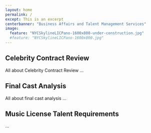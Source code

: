 ```yaml
---
layout: home
permalink: /
except: This is an excerpt
centerbanner: "Business Affairs and Talent Management Services"
image:
  feature: "NYCSkylineLICPano-1600x800-under-construction.jpg"
  #feature: "NYCSkylineLICPano-1600x800.jpg"
---
```


<div class="tiles">

<div class="tile">
  <h2 class="post-title">Celebrity Contract Review</h2>
  <p class="post-excerpt">All about Celebrity Contract Review ...</p>
</div><!-- /.tile -->

<div class="tile">
  <h2 class="post-title">Final Cast Analysis</h2>
  <p class="post-excerpt">All about final cast analysis ... </p>
</div><!-- /.tile -->

<div class="tile">
  <h2 class="post-title">Music License Talent Requirements</h2>
  <p class="post-excerpt">...</p>
</div><!-- /.tile -->

</div><!-- /.tiles -->
